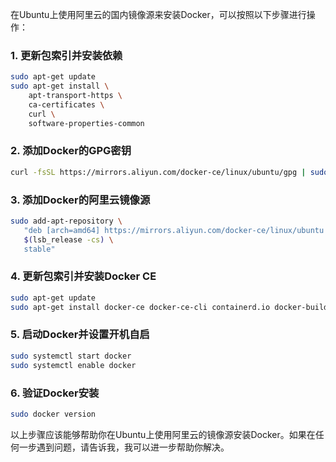 在Ubuntu上使用阿里云的国内镜像源来安装Docker，可以按照以下步骤进行操作：

### 1. 更新包索引并安装依赖

```bash
sudo apt-get update
sudo apt-get install \
    apt-transport-https \
    ca-certificates \
    curl \
    software-properties-common
```

### 2. 添加Docker的GPG密钥

```bash
curl -fsSL https://mirrors.aliyun.com/docker-ce/linux/ubuntu/gpg | sudo apt-key add -
```

### 3. 添加Docker的阿里云镜像源

```bash
sudo add-apt-repository \
   "deb [arch=amd64] https://mirrors.aliyun.com/docker-ce/linux/ubuntu \
   $(lsb_release -cs) \
   stable"
```

### 4. 更新包索引并安装Docker CE

```bash
sudo apt-get update
sudo apt-get install docker-ce docker-ce-cli containerd.io docker-buildx-plugin docker-compose-plugin
```

### 5. 启动Docker并设置开机自启

```bash
sudo systemctl start docker
sudo systemctl enable docker
```

### 6. 验证Docker安装

```bash
sudo docker version
```

以上步骤应该能够帮助你在Ubuntu上使用阿里云的镜像源安装Docker。如果在任何一步遇到问题，请告诉我，我可以进一步帮助你解决。